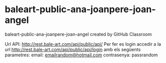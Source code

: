 # baleart-public-ana-joanpere-joan-angel
baleart-public-ana-joanpere-joan-angel created by GitHub Classroom

 Url API: http://rest.bale-art.com/api/public/api/
 Per fer es login accedir a la url http://rest.bale-art.com/api/public/api/login
 amb els següents parametres:
 email: emailrandom@hotmail.com
 contrasenya: passrandom
